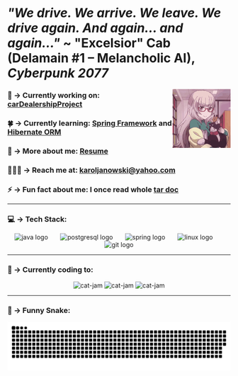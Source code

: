 # *"We drive. We arrive. We leave. We drive again. And again… and again…"* ~ "Excelsior" Cab (Delamain #1 – Melancholic AI), *Cyberpunk 2077*


<img align="right" src="resources/waving-cat.gif" style="vertical-align: middle;" alt="waving-cat" width="26%" />


### 🚗 -> Currently working on: **[carDealershipProject](https://github.com/kaarlych/carDealershipProjectZajavka)**

### 🍀 -> Currently learning: **[Spring Framework](https://github.com/kaarlych/springDataAccessProjectZajavka)** and **[Hibernate ORM](https://github.com/kaarlych/HibernateExamples)**

### 💼 -> More about me: **[Resume](https://kaarlych.github.io/resume/)**

### 🧚🏻‍♂️ -> Reach me at: **karoljanowski@yahoo.com**

### ⚡️ -> Fun fact about me: I once read whole [tar doc](https://www.ibm.com/docs/nl/aix/7.2?topic=t-tar-command)

---

###  💻 -> **Tech Stack:**

<div align="center">
  <img src="https://cdn.jsdelivr.net/gh/devicons/devicon/icons/java/java-original.svg" height="60" alt="java logo"  />
  <img width="20" />
  <img src="https://cdn.jsdelivr.net/gh/devicons/devicon/icons/postgresql/postgresql-original.svg" height="60" alt="postgresql logo"  />
  <img width="20" />
   <img src="https://cdn.jsdelivr.net/gh/devicons/devicon/icons/spring/spring-original.svg" height="60" alt="spring logo"  />
  <img width="20" />
  <img src="https://cdn.jsdelivr.net/gh/devicons/devicon/icons/linux/linux-original.svg" height="60" alt="linux logo"  />
  <img width="20" />
  <img src="https://cdn.jsdelivr.net/gh/devicons/devicon/icons/git/git-original.svg" height="60" alt="git logo"  />
</div>

---

### 🎹 -> **Currently coding to:**
<div align="center">
<img src="resources/pepe_dance.gif" width="250" height="100" alt="cat-jam" />
<img src="https://spotify-github-profile.kittinanx.com/api/view?uid=karoljanowski&cover_image=true&theme=novatorem&show_offline=false&background_color=121212&interchange=false" width="250" height="100" alt="cat-jam" />
<img src="resources/pepe_dance.gif" width="250" height="100" alt="cat-jam" />
</div>

---

### 🐍 -> **Funny Snake:**

<picture>
  <source media="(prefers-color-scheme: dark)" srcset="https://raw.githubusercontent.com/kaarlych/kaarlych/output/github-snake-dark.svg" />
  <source media="(prefers-color-scheme: light)" srcset="https://raw.githubusercontent.com/kaarlych/kaarlych/output/github-snake.svg" />
  <img alt="github-snake" src="https://raw.githubusercontent.com/kaarlych/kaarlych/output/github-snake.svg" />
</picture>
